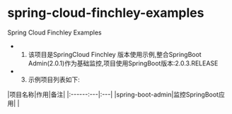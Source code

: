 # spring-cloud-finchley-examples
Spring Cloud Finchley Examples

* 1. 该项目是SpringCloud  Finchley 版本使用示例,整合SpringBoot Admin(2.0.1)作为基础监控,项目使用SpringBoot版本:2.0.3.RELEASE
* 3. 示例项目列表如下:

|项目名称|作用|备注|
|:------:---|:---|
|spring-boot-admin|监控SpringBoot应用| |

